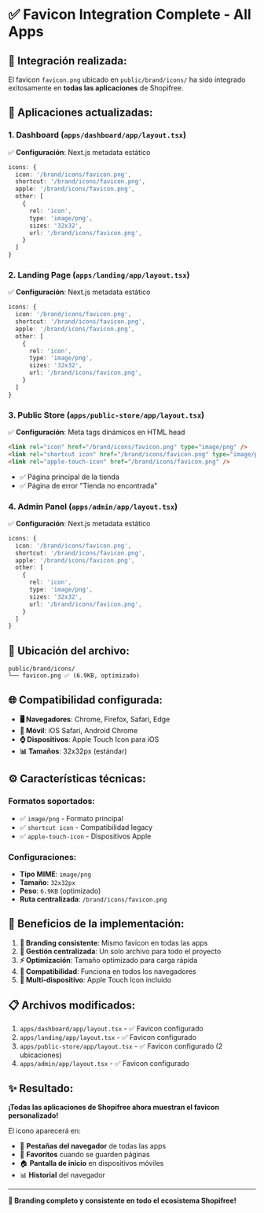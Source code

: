 # ✅ Favicon Integration Complete - All Apps

## 🎯 **Integración realizada:**

El favicon `favicon.png` ubicado en `public/brand/icons/` ha sido integrado exitosamente en **todas las aplicaciones** de Shopifree.

## 📱 **Aplicaciones actualizadas:**

### 1. **Dashboard** (`apps/dashboard/app/layout.tsx`)
✅ **Configuración**: Next.js metadata estático
```typescript
icons: {
  icon: '/brand/icons/favicon.png',
  shortcut: '/brand/icons/favicon.png',
  apple: '/brand/icons/favicon.png',
  other: [
    {
      rel: 'icon',
      type: 'image/png',
      sizes: '32x32',
      url: '/brand/icons/favicon.png',
    }
  ]
}
```

### 2. **Landing Page** (`apps/landing/app/layout.tsx`)
✅ **Configuración**: Next.js metadata estático
```typescript
icons: {
  icon: '/brand/icons/favicon.png',
  shortcut: '/brand/icons/favicon.png',
  apple: '/brand/icons/favicon.png',
  other: [
    {
      rel: 'icon',
      type: 'image/png',
      sizes: '32x32',
      url: '/brand/icons/favicon.png',
    }
  ]
}
```

### 3. **Public Store** (`apps/public-store/app/layout.tsx`)
✅ **Configuración**: Meta tags dinámicos en HTML head
```html
<link rel="icon" href="/brand/icons/favicon.png" type="image/png" />
<link rel="shortcut icon" href="/brand/icons/favicon.png" type="image/png" />
<link rel="apple-touch-icon" href="/brand/icons/favicon.png" />
```
- ✅ Página principal de la tienda
- ✅ Página de error "Tienda no encontrada"

### 4. **Admin Panel** (`apps/admin/app/layout.tsx`)
✅ **Configuración**: Next.js metadata estático
```typescript
icons: {
  icon: '/brand/icons/favicon.png',
  shortcut: '/brand/icons/favicon.png',
  apple: '/brand/icons/favicon.png',
  other: [
    {
      rel: 'icon',
      type: 'image/png',
      sizes: '32x32',
      url: '/brand/icons/favicon.png',
    }
  ]
}
```

## 📁 **Ubicación del archivo:**

```
public/brand/icons/
└── favicon.png ✅ (6.9KB, optimizado)
```

## 🌐 **Compatibilidad configurada:**

- **🖥️ Navegadores**: Chrome, Firefox, Safari, Edge
- **📱 Móvil**: iOS Safari, Android Chrome
- **⌚ Dispositivos**: Apple Touch Icon para iOS
- **📊 Tamaños**: 32x32px (estándar)

## ⚙️ **Características técnicas:**

### **Formatos soportados:**
- ✅ `image/png` - Formato principal
- ✅ `shortcut icon` - Compatibilidad legacy
- ✅ `apple-touch-icon` - Dispositivos Apple

### **Configuraciones:**
- **Tipo MIME**: `image/png`
- **Tamaño**: `32x32px`
- **Peso**: `6.9KB` (optimizado)
- **Ruta centralizada**: `/brand/icons/favicon.png`

## 🚀 **Beneficios de la implementación:**

1. **🎯 Branding consistente**: Mismo favicon en todas las apps
2. **📁 Gestión centralizada**: Un solo archivo para todo el proyecto
3. **⚡ Optimización**: Tamaño optimizado para carga rápida
4. **🔗 Compatibilidad**: Funciona en todos los navegadores
5. **📱 Multi-dispositivo**: Apple Touch Icon incluido

## 📋 **Archivos modificados:**

1. `apps/dashboard/app/layout.tsx` - ✅ Favicon configurado
2. `apps/landing/app/layout.tsx` - ✅ Favicon configurado  
3. `apps/public-store/app/layout.tsx` - ✅ Favicon configurado (2 ubicaciones)
4. `apps/admin/app/layout.tsx` - ✅ Favicon configurado

## ✨ **Resultado:**

**¡Todas las aplicaciones de Shopifree ahora muestran el favicon personalizado!**

El icono aparecerá en:
- 🔖 **Pestañas del navegador** de todas las apps
- 📱 **Favoritos** cuando se guarden páginas
- 🏠 **Pantalla de inicio** en dispositivos móviles
- 📊 **Historial** del navegador

---

**🎉 Branding completo y consistente en todo el ecosistema Shopifree!** 